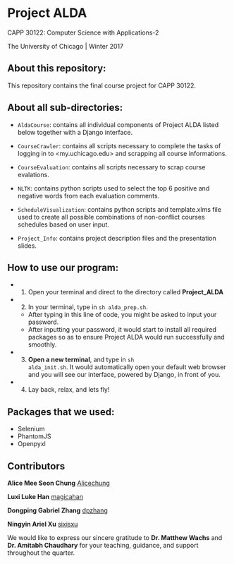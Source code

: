 # Project ALDA

CAPP 30122: Computer Science with Applications-2

The University of Chicago | Winter 2017

## About this repository:
This repository contains the final course project for CAPP 30122. 

## About all sub-directories:
* <code>AldaCourse</code>: contains all individual components of Project ALDA 
listed below together with a Django interface.

* <code>CourseCrawler</code>: contains all scripts necessary to complete the 
tasks of logging in to <my.uchicago.edu> and scrapping all course informations.

* <code>CourseEvaluation</code>: contains all scripts necessary to scrap 
course evalations.

* <code>NLTK</code>: contains python scripts used to select the top 6 positive
 and negative words from each evaluation comments.

* <code>ScheduleVisualization</code>: contains python scripts and 
template.xlms file used to create all possible combinations of non-conflict 
courses schedules based on user input. 

* <code>Project_Info</code>: contains project description files and 
the presentation slides.

## How to use our program:
* 1. Open your terminal and direct to the directory called **Project_ALDA**
* 2. In your terminal, type in <code>sh alda_prep.sh</code>. 
    + After typing in this line of code, you might be asked to input your 
      password.
    + After inputting your password, it would start to install all required
      packages so as to ensure Project ALDA would run successfully and 
      smoothly.
* 3. **Open a new terminal**, and type in <code>sh alda_init.sh</code>. It 
     would automatically open your default web browser and you will see our 
     interface, powered by Django, in front of you. 
* 4. Lay back, relax, and lets fly! 

## Packages that we used:
* Selenium
* PhantomJS
* Openpyxl

## Contributors
**Alice Mee Seon Chung** [Alicechung](https://github.com/Alicechung)

**Luxi Luke Han** [magicahan](https://github.com/magicahan)

**Dongping Gabriel Zhang** [dpzhang](https://github.com/dpzhang)

**Ningyin Ariel Xu** [sixisxu](https://github.com/sixisxu)

We would like to express our sincere gratitude to **Dr. Matthew Wachs** and 
**Dr. Amitabh Chaudhary** for your teaching, guidance, and support throughout the
quarter.
